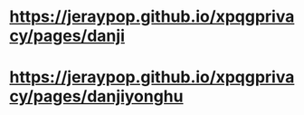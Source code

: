# https://jeraypop.github.io/xpqgprivacy/pages/danji
# https://jeraypop.github.io/xpqgprivacy/pages/danjiyonghu
